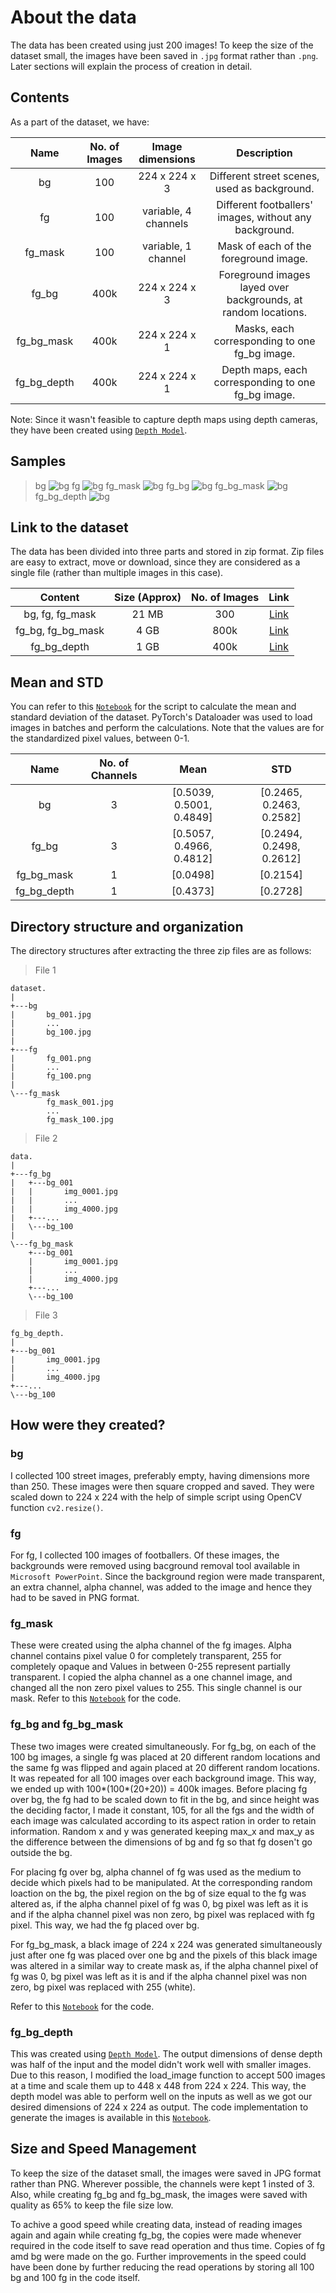 # About the data
The data has been created using just 200 images! To keep the size of the dataset small, the images have been saved in `.jpg` format rather than `.png`. Later sections will explain the process of creation in detail.
## Contents
As a part of the dataset, we have:

| Name | No. of Images | Image dimensions | Description |
| :--: | :-----------: | :--------------: | :---------: |
| bg | 100 | 224 x 224 x 3 | Different street scenes, used as background. |
| fg | 100 | variable, 4 channels | Different footballers' images, without any background. | 
| fg_mask | 100 | variable, 1 channel | Mask of each of the foreground image. |
| fg_bg | 400k | 224 x 224 x 3 | Foreground images layed over backgrounds, at random locations. |
| fg_bg_mask | 400k | 224 x 224 x 1 | Masks, each corresponding to one fg_bg image. |
| fg_bg_depth | 400k | 224 x 224 x 1 | Depth maps, each corresponding to one fg_bg image. |

Note: Since it wasn't feasible to capture depth maps using depth cameras, they have been created using <a href="https://github.com/ialhashim/DenseDepth/blob/master/DenseDepth.ipynb" target="_blank">`Depth Model`</a>.

## Samples
> bg
![bg](Samples/bg.jpg)
> fg
![bg](Samples/fg.jpg)
> fg_mask
![bg](Samples/fg_mask.jpg)
> fg_bg
![bg](Samples/fg_bg.jpg)
> fg_bg_mask
![bg](Samples/fg_bg_mask.jpg)
> fg_bg_depth
![bg](Samples/fg_bg_depth.jpg)

## Link to the dataset
The data has been divided into three parts and stored in zip format. Zip files are easy to extract, move or download, since they are considered as a single file (rather than multiple images in this case).

| Content | Size (Approx) | No. of Images | Link |
| :-----: | :--: | :-----------: | :--: |
| bg, fg, fg_mask | 21 MB | 300 |  <a href="https://drive.google.com/open?id=1eMjj_oWB5jEq4jhd2l4kKE3PL_vf4PZT" target="_blank">Link</a> |
| fg_bg, fg_bg_mask | 4 GB | 800k | <a href="https://drive.google.com/open?id=1TxFhTFP-pUSBtywjshm1sHpPUxmVR7Gc" target="_blank">Link</a>  | 
| fg_bg_depth | 1 GB | 400k | <a href="https://drive.google.com/open?id=1CFjwwnY23u2UCzuzZWF03xkEDOhoKBqJ" target="_blank">Link</a> |

## Mean and STD
You can refer to this <a href="https://github.com/akshatjaipuria/Mask-and-Depth-Prediction/blob/master/data/mena_std_calculation.ipynb" target="_blank">`Notebook`</a> for the script to calculate the mean and standard deviation of the dataset. PyTorch's Dataloader was used to load images in batches and perform the calculations. Note that the values are for the standardized pixel values, between 0-1.

| Name | No. of Channels | Mean | STD |
| :--: | :-------------: | :--: | :-: |
| bg | 3 | [0.5039, 0.5001, 0.4849] | [0.2465, 0.2463, 0.2582] |
| fg_bg | 3 | [0.5057, 0.4966, 0.4812] | [0.2494, 0.2498, 0.2612] |
| fg_bg_mask | 1 | [0.0498] | [0.2154] |
| fg_bg_depth | 1 | [0.4373] | [0.2728] |

## Directory structure and organization
The directory structures after extracting the three zip files are as follows:
> File 1
```
dataset.
|
+---bg
|       bg_001.jpg
|       ...
|       bg_100.jpg
|       
+---fg
|       fg_001.png
|       ...
|       fg_100.png
|       
\---fg_mask
        fg_mask_001.jpg
        ...
        fg_mask_100.jpg
```
> File 2
```
data.
|
+---fg_bg
|   +---bg_001
|   |       img_0001.jpg
|   |       ...
|   |       img_4000.jpg
|   +---...
|   \---bg_100
|
\---fg_bg_mask
    +---bg_001
    |       img_0001.jpg
    |       ...
    |       img_4000.jpg
    +---...
    \---bg_100
```
> File 3
```
fg_bg_depth.
|
+---bg_001
|       img_0001.jpg
|       ...
|       img_4000.jpg
+---...
\---bg_100
```
## How were they created?

### bg
I collected 100 street images, preferably empty, having dimensions more than 250. These images were then square cropped and saved. They were scaled down to 224 x 224 with the help of simple script using OpenCV function `cv2.resize()`.

### fg
For fg, I collected 100 images of footballers. Of these images, the backgrounds were removed using bacground removal tool available in `Microsoft PowerPoint`. Since the background region were made transparent, an extra channel, alpha channel, was added to the image and hence they had to be saved in PNG format.

### fg_mask
These were created using the alpha channel of the fg images. Alpha channel contains pixel value 0 for completely transparent, 255 for completely opaque and Values in between 0-255 represent partially transparent. I copied the alpha channel as a one channel image, and changed all the non zero pixel values to 255. This single channel is our mask. Refer to this <a href= "https://github.com/akshatjaipuria/Mask-and-Depth-Prediction/blob/master/data/fg_mask.ipynb" target="_blank">`Notebook`</a> for the code.

### fg_bg and fg_bg_mask
These two images were created simultaneously. For fg_bg, on each of the 100 bg images, a single fg was placed at 20 different random locations and the same fg was flipped and again placed at 20 different random locations. It was repeated for all 100 images over each background image. This way, we ended up with 100*(100*(20+20)) = 400k images. Before placing fg over bg, the fg had to be scaled down to fit in the bg, and since height was the deciding factor, I made it constant, 105, for all the fgs and the width of each image was calculated according to its aspect ration in order to retain information. Random x and y was generated keeping max_x and max_y as the difference between the dimensions of bg and fg so that fg dosen't go outside the bg. 

For placing fg over bg, alpha channel of fg was used as the medium to decide which pixels had to be manipulated. At the corresponding random loaction on the bg, the pixel region on the bg of size equal to the fg was altered as, if the alpha channel pixel of fg was 0, bg pixel was left as it is and if the alpha channel pixel was non zero, bg pixel was replaced with fg pixel. This way, we had the fg placed over bg.

For fg_bg_mask, a black image of 224 x 224 was generated simultaneously just after one fg was placed over one bg and the pixels of this black image was altered in a similar way to create mask as, if the alpha channel pixel of fg was 0, bg pixel was left as it is and if the alpha channel pixel was non zero, bg pixel was replaced with 255 (white).

Refer to this <a href= "https://github.com/akshatjaipuria/Mask-and-Depth-Prediction/blob/master/data/data_creation.ipynb" target="_blank">`Notebook`</a> for the code.

### fg_bg_depth
This was created using <a href="https://github.com/ialhashim/DenseDepth/blob/master/DenseDepth.ipynb" target="_blank">`Depth Model`</a>.
The output dimensions of dense depth was half of the input and the model didn't work well with smaller images. Due to this reason, I modified the load_image function to accept 500 images at a time and scale them up to 448 x 448 from 224 x 224. This way, the depth model was able to perform well on the inputs as well as we got our desired dimensions of 224 x 224 as output. The code implementation to generate the images is available in this <a href= "https://github.com/akshatjaipuria/Mask-and-Depth-Prediction/blob/master/data/Depth_Model.ipynb" target="_blank">`Notebook`</a>.

## Size and Speed Management
To keep the size of the dataset small, the images were saved in JPG format rather than PNG. Wherever possible, the channels were kept 1 insted of 3. Also, while creating fg_bg and fg_bg_mask, the images were saved with quality as 65% to keep the file size low.

To achive a good speed while creating data, instead of reading images again and again while creating fg_bg, the copies were made whenever required in the code itself to save read operation and thus time. Copies of fg amd bg were made on the go.
Further improvements in the speed could have been done by further reducing the read operations by storing all 100 bg and 100 fg in the code itself.
